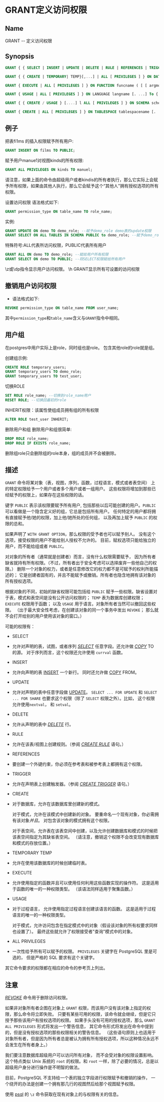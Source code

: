 # GRANT定义访问权限

## Name

GRANT -- 定义访问权限

## Synopsis

```sql
GRANT { { SELECT | INSERT | UPDATE | DELETE | RULE | REFERENCES | TRIGGER }[ ,...] | ALL [ PRIVILEGES ] } ON [ TABLE ] tablename [. ...] To {username | GROuP groupname | PUBLIC } [，...][ wITH GRANT OPTION ]

GRANT { { CREATE | TEMPORARY| TEMP}[,...] | ALL [ PRIVILEGES ] } ON DATABASE dbname [， ...]To { username | GROUP groupname | PUBLIC } [，...] [ WITH GRANT OPTION ]

GRANT { EXECUTE | ALL [ PRIVILEGES ] } ON FUNCTION funcname ( [ [ argmode ] [ argname ] argtype [，...] ] ) [，...] To { username | GROUP groupname | PUBLIC } [，...] [ wITH GRANT OPTION ]

GRANT { USAGE | ALL [ PRIVILEGES ] } ON LANGUAGE langname [. ...] To { username | GROUP groupname | PUBLIC } [，...] [ WITH GRANT OPTION ]

GRANT { { CREATE / USAGE } [....] l ALL [ PRIVILEGES ] } ON SCHEMA schemaname [, ...] To { username | GROUP groupname | PUBLIC } [，...] [ WITH GRANT OPTION ]

GRANT { CREATE | ALL [ PRIVILEGES ] } ON TABLESPACE tablespacename [. ...] To {username | GROUP groupname | PUBLIC } [，...][ WITH GRANT OPTION ]
```

## 例子

把表fi1ms 的插入权限赋予所有用户:

```sql
GRANT INSERT ON films TO PUBLIC;
```

赋予用户manue1对视图kinds的所有权限:

```sql
GRANT ALL PRIVILEGES ON kinds TO manuel;
```

请注意，如果上面的命令由超级用户或者kindis的所有者执行，那么它实际上会赋予所有权限，如果由其他人执行，那么它会赋予这个“其他人"拥有授权选项的所有权限。

设置访问权限
语法格式如下:

```sql
GRANT permission_type ON table_name TO role_name;
```

实例:

```sql
GRANT UPDATE ON demo TO demo_role; --赋予demo_role demo表的update权限
GRANT SELECT ON ALL TABLES IN SCHEMA PUBLIC to demo_role; --赋予demo_role所有表的SELECT权限
```

特殊符号:ALL代表所访问权限，PUBLIC代表所有用户

```sql
GRANT ALL ON demo TO demo_role; --赋给用户所有权限
GRANT SELECT ON demo TO PUBLIC; --将SELECT权限赋给所有用户
```

\z或\dp指令显示用户访问权限。
\h GRANT显示所有可设置的访问权限

## 撤销用户访问权限

- 语法格式如下:

```sql
REVOKE permission_type ON table_name FROM user_name;
```

其中`permission_type`和`table_name`含义与`GRANT`指令中相同。

## 用户组

在postgres中用户实际上是role，同时组也是role。 包含其他role的role就是组。

创建组示例:

```sql
CREATE ROLE temporary_users;
GRANT temporary_users TO demo_role;
GRANT temporary_users TO test_user;
```

切换ROLE

```sql
SET ROLE role_name; --切换到role_name用户
RESET ROLE; --切换回最初的role
```

INHERIT权限：该属性使组成员拥有组的所有权限

```sql
ALTER ROLE test_user INHERIT;
```

删除用户和组
删除用户和组很简单:

```sql
DROP ROLE role_name;
DROP ROLE IF EXISTS role_name;
```

删除组role只会删除组的role本身，组的成员并不会被删除。

## 描述

`GRANT` 命令将某对象（表，视图，序列，函数，过程语言，模式或者表空间） 上的特定权限给予一个用户或者多个用户或者一组用户。 这些权限将增加到那些已经赋予的权限上，如果存在这些权限的话。

键字 `PUBLIC` 表示该权限要赋予所有用户, 包括那些以后可能创建的用户。`PUBLIC` 可以看做是一个隐含定义好的组，它总是包括所有用户。 任何特定的用户都将拥有直接赋予他/她的权限，加上他/她所处的任何组， 以及再加上赋予 `PUBLIC` 的权限的总和。

如果声明了 `WITH GRANT OPTION`，那么权限的受予者也可以赋予别人。 没有这个选项，接受权限的用户不能给别人授权不允许的。 目前，赋权选项只能给独立的用户，而不能给组或者 `PUBLIC`。

对对象的所有者（通常就是创建者）而言，没有什么权限需要赋予， 因为所有者缺省就持有所有权限。（不过，所有者出于安全考虑可以选择废弃一些他自己的权限。） 删除一个对象的权力，或者是任意修改它的权力都不是可赋予的权利所能描述的； 它是创建者固有的，并且不能赋予或撤销。所有者也隐含地拥有该对象的所有授权选项。

根据对象的不同，初始的缺省权限可能包括给 `PUBLIC` 赋予一些权限。缺省设置对于表，模式和表空间是没有公开访问权限的； `TEMP` 表为数据库创建权限；`EXECUTE` 权限用于函数； 以及 `USAGE` 用于语言。对象所有者当然可以撤回这些权限。 （出于最大安全性考虑，在创建该对象的同一个事务中发出 `REVOKE`； 那么就不会打开给别的用户使用该对象的窗口。）

可能的权限有：

- SELECT

- 允许对声明的表，试图，或者序列 [*SELECT*](http://www.php100.com/manual/PostgreSQL8/sql-select.html) 任意字段。还允许做 [*COPY*](http://www.php100.com/manual/PostgreSQL8/sql-copy.html) TO 的源。 对于序列而言，这个权限还允许使用 `currval` 函数。

- INSERT

- 允许向声明的表 [INSERT](http://www.php100.com/manual/PostgreSQL8/sql-insert.html) 一个新行。 同时还允许做 [COPY](http://www.php100.com/manual/PostgreSQL8/sql-copy.html) FROM。

- UPDATE

- 允许对声明的表中任意字段做  [UPDATE](http://www.php100.com/manual/PostgreSQL8/sql-update.html)。 `SELECT ... FOR UPDATE` 和 `SELECT ... FOR SHARE` 也要求这个权限（除了 `SELECT` 权限之外）。比如， 这个权限允许使用`nextval`， 和 `setval`。

- DELETE

- 允许从声明的表中 [*DELETE*](http://www.php100.com/manual/PostgreSQL8/sql-delete.html) 行。

- RULE

- 允许在该表/视图上创建规则。（参阅 [*CREATE RULE*](http://www.php100.com/manual/PostgreSQL8/sql-createrule.html) 语句。）

- REFERENCES

- 要创建一个外键约束，你必须在参考表和被参考表上都拥有这个权限。

- TRIGGER

- 允许在声明表上创建触发器。（参阅 [*CREATE TRIGGER*](http://www.php100.com/manual/PostgreSQL8/sql-createtrigger.html) 语句。）

- CREATE

- 对于数据库，允许在该数据库里创建新的模式。

  对于模式，允许在该模式中创建新的对象。 要重命名一个现有对象，你必需拥有该对象*并且*。 对包含该对象的模式拥有这个权限。

  对于表空间，允许表在该表空间中创建，以及允许创建数据库和模式的时候把该表空间指定为其缺省表空间。    （请注意，撤销这个权限不会改变现有数据库和模式的存放位置。）

- TEMPORARY
  TEMP

- 允许在使用该数据库的时候创建临时表。

- EXECUTE

- 允许使用指定的函数并且可以使用任何利用这些函数实现的操作符。 这是适用于函数的唯一的一种权限类型。 （该语法同样适用于聚集函数。）

- USAGE

- 对于过程语言， 允许使用指定过程语言创建该语言的函数。 这是适用于过程语言的唯一的一种权限类型。

  对于模式，允许访问包含在指定模式中的对象（假设该对象的所有权要求同样也设置了）。 最终这些就允许了权限接受者"查询"模式中的对象。

- ALL PRIVILEGES

- 一次性给予所有可以赋予的权限。 `PRIVILEGES` 关键字在 PostgreSQL 里是可选的， 但是严格的 SQL 要求有这个关键字。

其它命令要求的权限都在相应的命令的参考页上列出。

## 注意

[*REVOKE*](http://www.php100.com/manual/PostgreSQL8/sql-revoke.html) 命令用于删除访问权限。

如果非对象所有者企图在对象上 `GRANT` 权限，而该用户没有该对象上指定的权限，那么命令将立即失败。   只要有某些可用的权限，该命令就会继续，但是它只授予那些该用户有授权选项的权限。   如果手头没有可用的授权选项，那么 `GRANT ALL PRIVILEGES` 形式将发出一个警告信息，   其它命令形式将发出在命令中提到的，但是没有授权选项的那些权限相关的警告信息。   （这些语句原则上也适用于对象所有者，但是因为所有者总是被认为拥有所有授权选项，所以这种情况永远不会发生在所有者身上。）

我们要注意数据库超级用户可以访问所有对象， 而不会受对象的权限设置影响。这个特点类似 Unix 系统的 `root` 的权限。和 `root` 一样，除了必要的情况，总是以超级用户身分进行操作是不明智的做法。

目前，PostgreSQL 不支持给一个表的独立字段进行权限赋予和撤销的操作， 一个绕开的办法是创建一个拥有那几行的视图然后给那个视图赋予权限。

使用 [psql](http://www.php100.com/manual/PostgreSQL8/app-psql.html) 的 `\z` 命令获取在现有对象上的与权限有关的信息。

